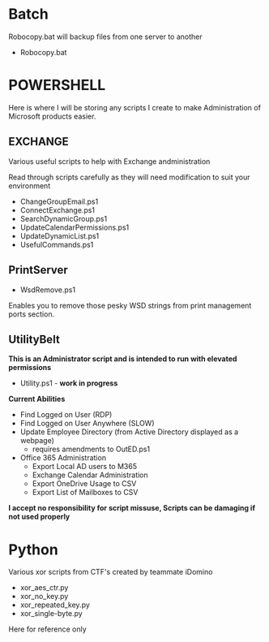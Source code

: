 # Batch

Robocopy.bat will backup files from one server to another

* Robocopy.bat

# POWERSHELL

Here is where I will be storing any scripts I create to make Administration of Microsoft products easier.

## EXCHANGE

Various useful scripts to help with Exchange andministration

Read through scripts carefully as they will need modification to suit your environment

* ChangeGroupEmail.ps1
* ConnectExchange.ps1
* SearchDynamicGroup.ps1
* UpdateCalendarPermissions.ps1
* UpdateDynamicList.ps1
* UsefulCommands.ps1

## PrintServer

* WsdRemove.ps1

Enables you to remove those pesky WSD strings from print management ports section.


## UtilityBelt

**This is an Administrator script and is intended to run with elevated permissions**

* Utility.ps1 - **work in progress**

**Current Abilities**

* Find Logged on User (RDP)
* Find Logged on User Anywhere (SLOW)
* Update Employee Directory (from Active Directory displayed as a webpage)
    * requires amendments to OutED.ps1
* Office 365 Administration
    * Export Local AD users to M365
    * Exchange Calendar Administration
    * Export OneDrive Usage to CSV
    * Export List of Mailboxes to CSV

**I accept no responsibility for script missuse, Scripts can be damaging if not used properly**

# Python

Various xor scripts from CTF's created by teammate iDomino

* xor_aes_ctr.py
* xor_no_key.py
* xor_repeated_key.py
* xor_single-byte.py

Here for reference only